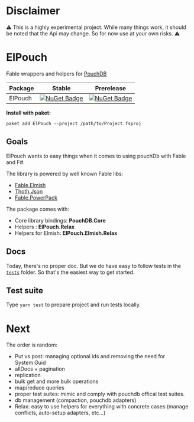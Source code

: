 # Disclaimer
:warning: This is a highly experimental project. While many things work, it should be noted that the Api may change. So for now use at your own risks.  :warning:

# ElPouch

Fable wrappers and helpers for [PouchDB](http://www.pouchdb.com)

Package | Stable | Prerelease
--- | --- | ---
ElPouch | [![NuGet Badge](https://buildstats.info/nuget/ElPouch)](https://www.nuget.org/packages/ElPouch/) | [![NuGet Badge](https://buildstats.info/nuget/ElPouch?includePreReleases=true)](https://www.nuget.org/packages/ElPouch/)

**Install with paket:**
```
paket add ElPouch --project /path/to/Project.fsproj
```

## Goals
ElPouch wants to easy things when it comes to using pouchDb with Fable and F#.

The library is powered by well known Fable libs:
- [Fable.Elmish](https://github.com/elmish/elmish)
- [Thoth.Json](https://github.com/MangelMaxime/Thoth)
- [Fable.PowerPack](https://github.com/fable-compiler/fable-powerpack)

The package comes with: 
- Core library bindings: **PouchDB.Core**
- Helpers : **ElPouch.Relax**
- Helpers for Elmish: **ElPouch.Elmish.Relax**

## Docs

Today, there's no proper doc. 
But we do have easy to follow tests in the [`tests`](https://github.com/whitetigle/ElPouch/tree/master/tests) folder. So that's the easiest way to get started.


## Test suite

Type `yarn test` to prepare project and run tests locally.

# Next 
The order is random:

- Put vs post: managing optional ids and removing the need for System.Guid
- allDocs + pagination
- replication
- bulk get and more bulk operations
- map/reduce queries
- proper test suites: mimic and comply with pouchdb offical test suites.
- db management (compaction, pouchdb adapters)
- Relax: easy to use helpers for everything with concrete cases (manage conflicts, auto-setup adapters, etc...)
